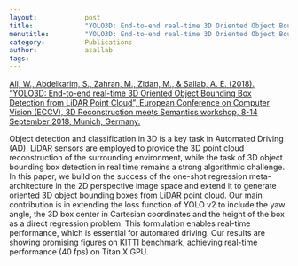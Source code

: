 ```yaml
---
layout:            post
title:             "YOLO3D: End-to-end real-time 3D Oriented Object Bounding Box Detection from LiDAR Point Cloud"
menutitle:         "YOLO3D: End-to-end real-time 3D Oriented Object Bounding Box Detection from LiDAR Point Cloud"
category:          Publications
author:            asallab
tags:              
---
```


[Ali, W., Abdelkarim, S., Zahran, M., Zidan, M., & Sallab, A. E. (2018). “YOLO3D: End-to-end real-time 3D Oriented Object Bounding Box Detection from LiDAR Point Cloud”, European Conference on Computer Vision (ECCV), 3D Reconstruction meets Semantics workshop, 8-14 September 2018, Munich, Germany.](https://arxiv.org/abs/1808.02350)

Object detection and classification in 3D is a key task in Automated Driving (AD). LiDAR sensors are employed to provide the 3D point cloud reconstruction of the surrounding environment, while the task of 3D object bounding box detection in real time remains a strong algorithmic challenge. In this paper, we build on the success of the one-shot regression meta-architecture in the 2D perspective image space and extend it to generate oriented 3D object bounding boxes from LiDAR point cloud. Our main contribution is in extending the loss function of YOLO v2 to include the yaw angle, the 3D box center in Cartesian coordinates and the height of the box as a direct regression problem. This formulation enables real-time performance, which is essential for automated driving. Our results are showing promising figures on KITTI benchmark, achieving real-time performance (40 fps) on Titan X GPU. 
